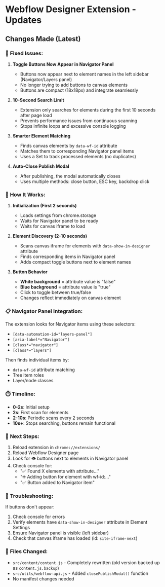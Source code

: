 # Webflow Designer Extension - Updates

## Changes Made (Latest)

### 🎯 **Fixed Issues:**

1. **Toggle Buttons Now Appear in Navigator Panel**
   - Buttons now appear next to element names in the left sidebar (Navigator/Layers panel)
   - No longer trying to add buttons to canvas elements
   - Buttons are compact (18x18px) and integrate seamlessly

2. **10-Second Search Limit**
   - Extension only searches for elements during the first 10 seconds after page load
   - Prevents performance issues from continuous scanning
   - Stops infinite loops and excessive console logging

3. **Smarter Element Matching**
   - Finds canvas elements by `data-wf-id` attribute
   - Matches them to corresponding Navigator panel items
   - Uses a Set to track processed elements (no duplicates)

4. **Auto-Close Publish Modal**
   - After publishing, the modal automatically closes
   - Uses multiple methods: close button, ESC key, backdrop click

### 🔧 **How It Works:**

1. **Initialization (First 2 seconds)**
   - Loads settings from chrome.storage
   - Waits for Navigator panel to be ready
   - Waits for canvas iframe to load

2. **Element Discovery (2-10 seconds)**
   - Scans canvas iframe for elements with `data-show-in-designer` attribute
   - Finds corresponding items in Navigator panel
   - Adds compact toggle buttons next to element names

3. **Button Behavior**
   - **White background** = attribute value is "false"
   - **Blue background** = attribute value is "true"
   - Click to toggle between true/false
   - Changes reflect immediately on canvas element

### 📋 **Navigator Panel Integration:**

The extension looks for Navigator items using these selectors:
- `[data-automation-id="layers-panel"]`
- `[aria-label*="Navigator"]`
- `[class*="navigator"]`
- `[class*="layers"]`

Then finds individual items by:
- `data-wf-id` attribute matching
- Tree item roles
- Layer/node classes

### ⏱️ **Timeline:**

- **0-2s**: Initial setup
- **2s**: First scan for elements
- **2-10s**: Periodic scans every 2 seconds
- **10s+**: Stops searching, buttons remain functional

### 🚀 **Next Steps:**

1. Reload extension in `chrome://extensions/`
2. Reload Webflow Designer page
3. Look for 👁️ buttons next to elements in Navigator panel
4. Check console for:
   - "✅ Found X elements with attribute..."
   - "➕ Adding button for element with wf-id:..."
   - "✅ Button added to Navigator item"

### 🐛 **Troubleshooting:**

If buttons don't appear:
1. Check console for errors
2. Verify elements have `data-show-in-designer` attribute in Element Settings
3. Ensure Navigator panel is visible (left sidebar)
4. Check that canvas iframe has loaded (id: `site-iframe-next`)

### 📁 **Files Changed:**

- `src/content/content.js` - Completely rewritten (old version backed up as `content.js.backup`)
- `src/utils/webflow-api.js` - Added `closePublishModal()` function
- No manifest changes needed
